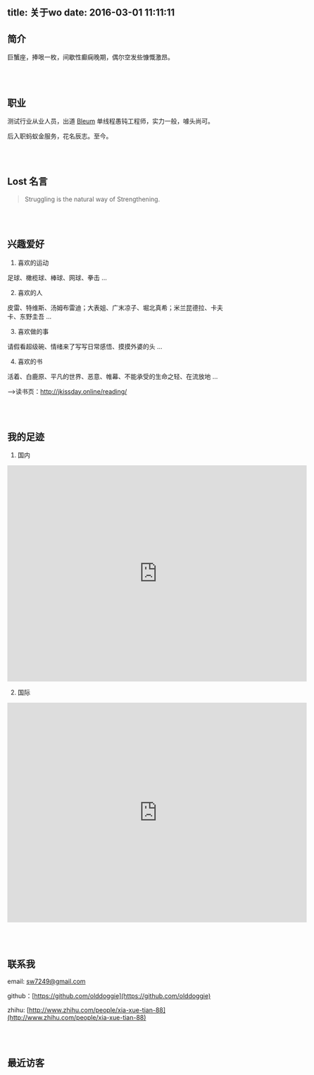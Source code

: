 title: 关于wo
date: 2016-03-01 11:11:11
---
## **简介**
巨蟹座，捧哏一枚，间歇性癫痫晚期，偶尔空发些慷慨激昂。

<br><br>
## **职业**
测试行业从业人员，出道 [Bleum](http://www.bleum.com/en/home) 单线程愚钝工程师，实力一般，噱头尚可。

后入职蚂蚁金服务，花名辰志。至今。


<br><br>
## **Lost 名言**
>Struggling is the natural way of Strengthening.

<br><br>

## **兴趣爱好**

1. 喜欢的运动

足球、橄榄球、棒球、网球、拳击  ...

2. 喜欢的人

皮雷、特维斯、汤姆布雷迪；大表姐、广末凉子、堀北真希；米兰昆德拉、卡夫卡、东野圭吾 ...

3. 喜欢做的事

请假看超级碗、情绪来了写写日常感悟、摸摸外婆的头 ...

4. 喜欢的书

活着、白鹿原、平凡的世界、恶意、帷幕、不能承受的生命之轻、在流放地  ...

-->读书页：http://jkissday.online/reading/

<br><br>

## **我的足迹**
1. 国内

<iframe  width='680' height='490' frameBorder='0' src='http://c.dituhui.com/swfs/FootPrint_Show_V1.swf?map_id=607411&base_server=http://c.dituhui.com&initlevel=5&initcenter=11789697,4730298&level=5&center=(11658839.12019962,4542449.32761981)&is_vip=true&base_layer=dituhui&map_action=embed_map'></iframe><div style='margin-bottom:5px'> <strong> <a href='http://c.dituhui.com/maps/607411' title='' target='_blank'></a> </strong></div></iframe>

2. 国际

<iframe height=498 width=680 frameborder=0 src="http://www.qyer.com/u/user.php?action=sharemap&uid=1602538&isshare=1" allowfullscreen></iframe>

<br><br>

## **联系我**
email: [sw7249@gmail.com](mailto:sw7249@gmail.com)

github：[https://github.com/olddoggie](https://github.com/olddoggie)

zhihu:&nbsp;[http://www.zhihu.com/people/xia-xue-tian-88](http://www.zhihu.com/people/xia-xue-tian-88)

<br><br>

## **最近访客**
<ul class="ds-recent-visitors" data-num-items="30" data-avatar-size="56"></ul>
